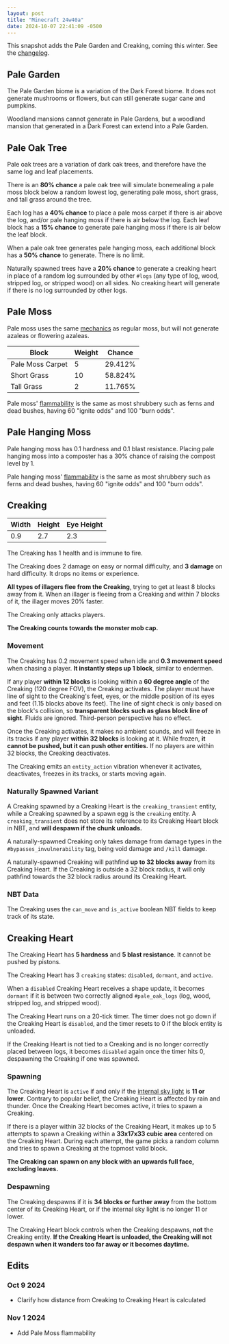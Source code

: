 ```yaml
---
layout: post
title: "Minecraft 24w40a"
date: 2024-10-07 22:41:09 -0500
---
```


This snapshot adds the Pale Garden and Creaking, coming this winter. See the [changelog](https://www.minecraft.net/en-us/article/minecraft-snapshot-24w40a).

## Pale Garden

The Pale Garden biome is a variation of the Dark Forest biome. It does not generate mushrooms or flowers, but can still generate sugar cane and pumpkins.

Woodland mansions cannot generate in Pale Gardens, but a woodland mansion that generated in a Dark Forest can extend into a Pale Garden.

## Pale Oak Tree

Pale oak trees are a variation of dark oak trees, and therefore have the same log and leaf placements.

There is an **80% chance** a pale oak tree will simulate bonemealing a pale moss block below a random lowest log, generating pale moss, short grass, and tall grass around the tree.

Each log has a **40% chance** to place a pale moss carpet if there is air above the log, and/or pale hanging moss if there is air below the log. Each leaf block has a **15% chance** to generate pale hanging moss if there is air below the leaf block.

When a pale oak tree generates pale hanging moss, each additional block has a **50% chance** to generate. There is no limit.

Naturally spawned trees have a **20% chance** to generate a creaking heart in place of a random log surrounded by other `#logs` (any type of log, wood, stripped log, or stripped wood) on all sides. No creaking heart will generate if there is no log surrounded by other logs.

## Pale Moss

Pale moss uses the same [mechanics](https://minecraft.wiki/w/Moss_Block#Post-generation) as regular moss, but will not generate azaleas or flowering azaleas.

| Block            | Weight | Chance  |
| ---------------- | ------ | ------- |
| Pale Moss Carpet | 5      | 29.412% |
| Short Grass      | 10     | 58.824% |
| Tall Grass       | 2      | 11.765% |

Pale moss' [flammability](https://minecraft.wiki/w/Fire#Flammable_blocks) is the same as most shrubbery such as ferns and dead bushes, having 60 "ignite odds" and 100 "burn odds".

## Pale Hanging Moss

Pale hanging moss has 0.1 hardness and 0.1 blast resistance. Placing pale hanging moss into a composter has a 30% chance of raising the compost level by 1.

Pale hanging moss' [flammability](https://minecraft.wiki/w/Fire#Flammable_blocks) is the same as most shrubbery such as ferns and dead bushes, having 60 "ignite odds" and 100 "burn odds".

## Creaking

| Width | Height | Eye Height |
| ----- | ------ | ---------- |
| 0.9   | 2.7    | 2.3        |

The Creaking has 1 health and is immune to fire.

The Creaking does 2 damage on easy or normal difficulty, and **3 damage** on hard difficulty. It drops no items or experience.

**All types of illagers flee from the Creaking**, trying to get at least 8 blocks away from it. When an illager is fleeing from a Creaking and within 7 blocks of it, the illager moves 20% faster.

The Creaking only attacks players.

**The Creaking counts towards the monster mob cap.**

### Movement

The Creaking has 0.2 movement speed when idle and **0.3 movement speed** when chasing a player. **It instantly steps up 1 block**, similar to endermen.

If any player **within 12 blocks** is looking within a **60 degree angle** of the Creaking (120 degree FOV), the Creaking activates. The player must have line of sight to the Creaking's feet, eyes, or the middle position of its eyes and feet (1.15 blocks above its feet). The line of sight check is only based on the block's collision, so **transparent blocks such as glass block line of sight**. Fluids are ignored. Third-person perspective has no effect.

Once the Creaking activates, it makes no ambient sounds, and will freeze in its tracks if any player **within 32 blocks** is looking at it. While frozen, **it cannot be pushed, but it can push other entities.** If no players are within 32 blocks, the Creaking deactivates.

The Creaking emits an `entity_action` vibration whenever it activates, deactivates, freezes in its tracks, or starts moving again.

### Naturally Spawned Variant

A Creaking spawned by a Creaking Heart is the `creaking_transient` entity, while a Creaking spawned by a spawn egg is the `creaking` entity. A `creaking_transient` does not store its reference to its Creaking Heart block in NBT, and **will despawn if the chunk unloads.**

A naturally-spawned Creaking only takes damage from damage types in the `#bypasses_invulnerability` tag, being void damage and `/kill` damage.

A naturally-spawned Creaking will pathfind **up to 32 blocks away** from its Creaking Heart. If the Creaking is outside a 32 block radius, it will only pathfind towards the 32 block radius around its Creaking Heart.

### NBT Data

The Creaking uses the `can_move` and `is_active` boolean NBT fields to keep track of its state.

## Creaking Heart

The Creaking Heart has **5 hardness** and **5 blast resistance**. It cannot be pushed by pistons.

The Creaking Heart has 3 `creaking` states: `disabled`, `dormant`, and `active`.

When a `disabled` Creaking Heart receives a shape update, it becomes `dormant` if it is between two correctly aligned `#pale_oak_logs` (log, wood, stripped log, and stripped wood).

The Creaking Heart runs on a 20-tick timer. The timer does not go down if the Creaking Heart is `disabled`, and the timer resets to 0 if the block entity is unloaded.

If the Creaking Heart is not tied to a Creaking and is no longer correctly placed between logs, it becomes `disabled` again once the timer hits 0, despawning the Creaking if one was spawned.

### Spawning

The Creaking Heart is `active` if and only if the [internal sky light](https://minecraft.wiki/w/Light#Internal_sky_light) is **11 or lower**. Contrary to popular belief, the Creaking Heart is affected by rain and thunder. Once the Creaking Heart becomes active, it tries to spawn a Creaking.

If there is a player within 32 blocks of the Creaking Heart, it makes up to 5 attempts to spawn a Creaking within a **33x17x33 cubic area** centered on the Creaking Heart. During each attempt, the game picks a random column and tries to spawn a Creaking at the topmost valid block.

**The Creaking can spawn on any block with an upwards full face, excluding leaves.**

### Despawning

The Creaking despawns if it is **34 blocks or further away** from the bottom center of its Creaking Heart, or if the internal sky light is no longer 11 or lower.

The Creaking Heart block controls when the Creaking despawns, **not** the Creaking entity. **If the Creaking Heart is unloaded, the Creaking will not despawn when it wanders too far away or it becomes daytime.**

## Edits

### Oct 9 2024

- Clarify how distance from Creaking to Creaking Heart is calculated

### Nov 1 2024

- Add Pale Moss flammability


